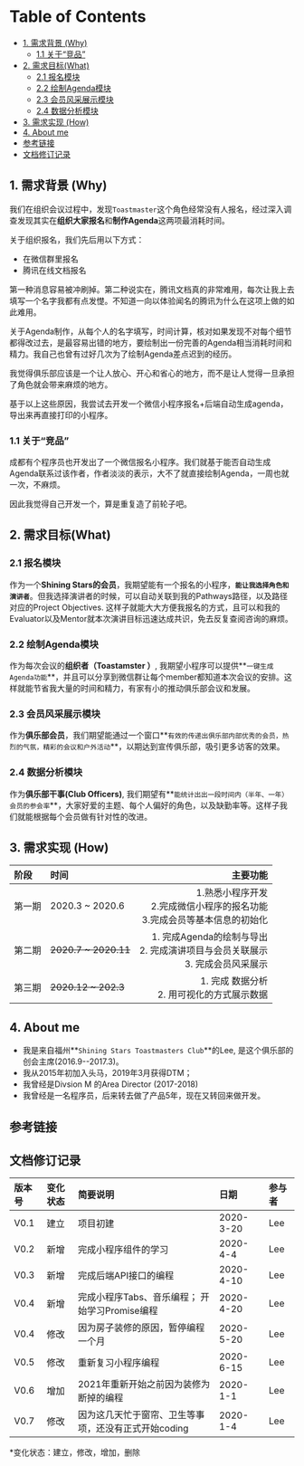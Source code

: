 ﻿Table of Contents
=================

* [1\. 需求背景 (Why)](#1-%E9%9C%80%E6%B1%82%E8%83%8C%E6%99%AF-why)
  * [1\.1 关于“竞品”](#11-%E5%85%B3%E4%BA%8E%E7%AB%9E%E5%93%81)
* [2\.  需求目标(What)](#2--%E9%9C%80%E6%B1%82%E7%9B%AE%E6%A0%87what)
  * [2\.1 报名模块](#21-%E6%8A%A5%E5%90%8D%E6%A8%A1%E5%9D%97)
  * [2\.2 绘制Agenda模块](#22-%E7%BB%98%E5%88%B6agenda%E6%A8%A1%E5%9D%97)
  * [2\.3 会员风采展示模块](#23-%E4%BC%9A%E5%91%98%E9%A3%8E%E9%87%87%E5%B1%95%E7%A4%BA%E6%A8%A1%E5%9D%97)
  * [2\.4 数据分析模块](#24-%E6%95%B0%E6%8D%AE%E5%88%86%E6%9E%90%E6%A8%A1%E5%9D%97)
* [3\. 需求实现 (How)](#3-%E9%9C%80%E6%B1%82%E5%AE%9E%E7%8E%B0-how)
* [4\. About me](#4-about-me)
* [参考链接](#%E5%8F%82%E8%80%83%E9%93%BE%E6%8E%A5)
* [文档修订记录](#%E6%96%87%E6%A1%A3%E4%BF%AE%E8%AE%A2%E8%AE%B0%E5%BD%95)

## 1. 需求背景 (Why)

我们在组织会议过程中，发现`Toastmaster`这个角色经常没有人报名，经过深入调查发现其实在**组织大家报名**和**制作Agenda**这两项最消耗时间。

关于组织报名，我们先后用以下方式：
- 在微信群里报名
- 腾讯在线文档报名

第一种消息容易被冲刷掉。第二种说实在，腾讯文档真的非常难用，每次让我上去填写一个名字我都有点发憷。不知道一向以体验闻名的腾讯为什么在这项上做的如此难用。

关于Agenda制作，从每个人的名字填写，时间计算，核对如果发现不对每个细节都得改过去，是最容易出错的地方，要绘制出一份完善的Agenda相当消耗时间和精力。我自己也曾有过好几次为了绘制Agenda差点迟到的经历。

我觉得俱乐部应该是一个让人放心、开心和省心的地方，而不是让人觉得一旦承担了角色就会带来麻烦的地方。

基于以上这些原因，我尝试去开发一个微信小程序报名+后端自动生成agenda，导出来再直接打印的小程序。

### 1.1 关于“竞品”
 成都有个程序员也开发出了一个微信报名小程序。我们就基于能否自动生成Agenda联系过该作者，作者淡淡的表示，大不了就直接绘制Agenda，一周也就一次，不麻烦。

因此我觉得自己开发一个，算是重复造了前轮子吧。

## 2.  需求目标(What)

### 2.1 报名模块

作为一个**Shining Stars的会员**，我期望能有一个报名的小程序，**`能让我选择角色和演讲者`**。但我选择演讲者的时候，可以自动关联到我的Pathways路径，以及路径对应的Project Objectives. 这样子就能大大方便我报名的方式，且可以和我的Evaluator以及Mentor就本次演讲目标迅速达成共识，免去反复查阅咨询的麻烦。

### 2.2 绘制Agenda模块

作为每次会议的**组织者（Toastamster ）**, 我期望小程序可以提供**`一键生成Agenda功能`**，并且可以分享到微信群让每个member都知道本次会议的安排。这样就能节省我大量的时间和精力，有家有小的推动俱乐部会议和发展。

### 2.3 会员风采展示模块

作为**俱乐部会员**，我们期望能通过一个窗口**`有效的传递出俱乐部内部优秀的会员，热烈的气氛，精彩的会议和户外活动`**，以期达到宣传俱乐部，吸引更多访客的效果。

### 2.4 数据分析模块

作为**俱乐部干事(Club Officers)**, 我们期望有**`能统计出出一段时间内（半年、一年）会员的参会率`**，大家好爱的主题、每个人偏好的角色，以及缺勤率等。这样子我们就能根据每个会员做有针对性的改进。

## 3. 需求实现 (How)

| 阶段 |     时间|   主要功能|
| :-------- | :--------| ------: |
| 第一期|   2020.3 ~ 2020.6|  1.熟悉小程序开发 <br>2.完成微信小程序的报名功能  <br> 3.完成会员等基本信息的初始化 |
|第二期|~~2020.7 ~ 2020.11~~| 1. 完成Agenda的绘制与导出 <br>2. 完成演讲项目与会员关联展示<br> 3. 完成会员风采展示|
|第三期|~~2020.12 ~ 202.3~~ |1. 完成 数据分析 <br>2. 用可视化的方式展示数据  |


## 4. About me
- 我是来自福州**`Shining Stars Toastmasters Club`**的Lee, 是这个俱乐部的创会主席(2016.9--2017.3)。
- 我从2015年初加入头马，2019年3月获得DTM；
- 我曾经是Divsion M 的Area Director (2017-2018)
- 我曾经是一名程序员，后来转去做了产品5年，现在又转回来做开发。

## 参考链接


## 文档修订记录

| 版本号|     变化状态|   简要说明|  日期	|   参与者   |
| :-------- | :--------| :------ |:------ |:------ |
| V0.1|   建立| 项目初建|2020-3-20| Lee|
| V0.2|   新增| 完成小程序组件的学习|2020-4-4| Lee|
| V0.3|   新增| 完成后端API接口的编程|2020-4-10| Lee|
| V0.4|   新增| 完成小程序Tabs、音乐编程； 开始学习Promise编程|2020-4-20| Lee|
| V0.4|   修改| 因为房子装修的原因，暂停编程一个月|2020-5-20| Lee|
| V0.5|   修改| 重新复习小程序编程|2020-6-15| Lee|
|V0.6|增加| 2021年重新开始之前因为装修为断掉的编程|2020-1-1|Lee|
|V0.7|修改|因为这几天忙于窗帘、卫生等事项，还没有正式开始coding|2020-1-4|Lee|


*变化状态：建立，修改，增加，删除
